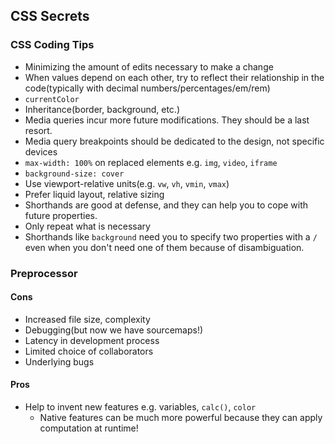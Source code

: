 ## CSS Secrets

### CSS Coding Tips

* Minimizing the amount of edits necessary to make a change
* When values depend on each other, try to reflect their relationship in the code(typically with decimal numbers/percentages/em/rem)
* `currentColor`
* Inheritance(border, background, etc.)
* Media queries incur more future modifications. They should be a last resort.
* Media query breakpoints should be dedicated to the design, not specific devices
* `max-width: 100%` on replaced elements e.g. `img`, `video`, `iframe`
* `background-size: cover`
* Use viewport-relative units(e.g. `vw`, `vh`, `vmin`, `vmax`)
* Prefer liquid layout, relative sizing
* Shorthands are good at defense, and they can help you to cope with future properties.
* Only repeat what is necessary
* Shorthands like `background` need you to specify two properties with a `/` even when you don't need one of them because of disambiguation.

### Preprocessor

#### Cons

* Increased file size, complexity
* Debugging(but now we have sourcemaps!)
* Latency in development process
* Limited choice of collaborators
* Underlying bugs

#### Pros

* Help to invent new features e.g. variables, `calc()`, `color`
  * Native features can be much more powerful because they can apply computation at runtime!